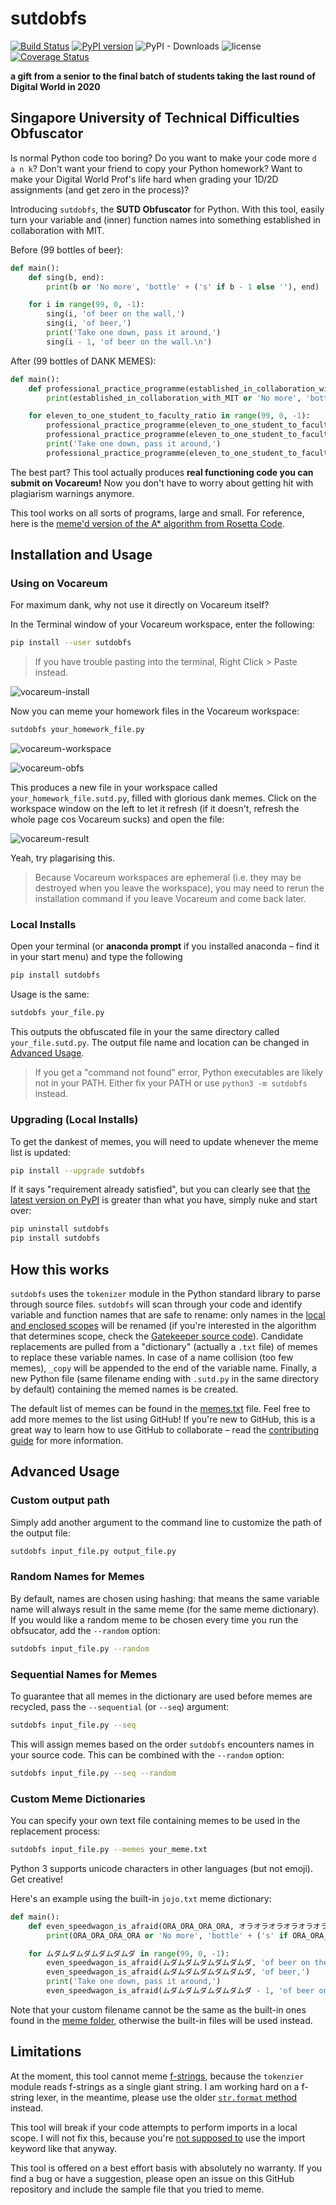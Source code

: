 # sutdobfs

[![Build Status](https://travis-ci.com/OpenSUTD/sutdobfs.svg?branch=master)](https://travis-ci.com/OpenSUTD/sutdobfs)
[![PyPI version](https://badge.fury.io/py/sutdobfs.svg)](https://badge.fury.io/py/sutdobfs)
![PyPI - Downloads](https://img.shields.io/pypi/dm/sutdobfs)
![license](https://img.shields.io/github/license/OpenSUTD/sutdobfs)
[![Coverage Status](https://coveralls.io/repos/github/OpenSUTD/sutdobfs/badge.svg?branch=master)](https://coveralls.io/github/OpenSUTD/sutdobfs?branch=master)

__a gift from a senior to the final batch of students taking the last round of Digital World in 2020__
## Singapore University of Technical Difficulties Obfuscator

Is normal Python code too boring? Do you want to make your code more `d a n k`? Don't want your friend to copy your Python homework? Want to make your Digital World Prof's life hard when grading your 1D/2D assignments (and get zero in the process)?

Introducing `sutdobfs`, the **SUTD Obfuscator** for Python. With this tool, easily turn your variable and (inner) function names into something established in collaboration with MIT.

Before (99 bottles of beer):

```python
def main():
    def sing(b, end):
        print(b or 'No more', 'bottle' + ('s' if b - 1 else ''), end)

    for i in range(99, 0, -1):
        sing(i, 'of beer on the wall,')
        sing(i, 'of beer,')
        print('Take one down, pass it around,')
        sing(i - 1, 'of beer on the wall.\n')
``` 

After (99 bottles of DANK MEMES):

```python
def main():
    def professional_practice_programme(established_in_collaboration_with_MIT, professional_practice_programme_copy):
        print(established_in_collaboration_with_MIT or 'No more', 'bottle' + ('s' if established_in_collaboration_with_MIT - 1 else ''), professional_practice_programme_copy)

    for eleven_to_one_student_to_faculty_ratio in range(99, 0, -1):
        professional_practice_programme(eleven_to_one_student_to_faculty_ratio, 'of beer on the wall,')
        professional_practice_programme(eleven_to_one_student_to_faculty_ratio, 'of beer,')
        print('Take one down, pass it around,')
        professional_practice_programme(eleven_to_one_student_to_faculty_ratio - 1, 'of beer on the wall.\n')
```

The best part? This tool actually produces **real functioning code you can submit on Vocareum!** Now you don't have to worry about getting hit with plagiarism warnings anymore.

This tool works on all sorts of programs, large and small. For reference, here is the [meme'd version of the A* algorithm from Rosetta Code](https://pastebin.com/fNwh8qr3).

## Installation and Usage
 
### Using on Vocareum

For maximum dank, why not use it directly on Vocareum itself?

In the Terminal window of your Vocareum workspace, enter the following:

```bash
pip install --user sutdobfs
```

> If you have trouble pasting into the terminal, Right Click > Paste instead.

![vocareum-install](.github/img/voca-1.png)

Now you can meme your homework files in the Vocareum workspace:

```bash
sutdobfs your_homework_file.py
```

![vocareum-workspace](.github/img/voca-2.png)

![vocareum-obfs](.github/img/voca-3.png)

This produces a new file in your workspace called `your_homework_file.sutd.py`, filled with glorious dank memes. Click on the workspace window on the left to let it refresh (if it doesn't, refresh the whole page cos Vocareum sucks) and open the file:

![vocareum-result](.github/img/voca-4.png)

Yeah, try plagarising this.

> Because Vocareum workspaces are ephemeral (i.e. they may be destroyed when you leave the workspace), you may need to rerun the installation command if you leave Vocareum and come back later.

### Local Installs

Open your terminal (or **anaconda prompt** if you installed anaconda – find it in your start menu) and type the following

```bash
pip install sutdobfs
```

Usage is the same:
```bash
sutdobfs your_file.py
```

This outputs the obfuscated file in your the same directory called `your_file.sutd.py`. The output file name and location can be changed in [Advanced Usage](#advanced-usage).

> If you get a "command not found" error, Python executables are likely not in your PATH. Either fix your PATH or use `python3 -m sutdobfs` instead.

### Upgrading (Local Installs)

To get the dankest of memes, you will need to update whenever the meme list is updated:

```bash
pip install --upgrade sutdobfs
```

If it says "requirement already satisfied", but you can clearly see that [the latest version on PyPI](https://pypi.org/project/sutdobfs/) is greater than what you have, simply nuke and start over:

```bash
pip uninstall sutdobfs
pip install sutdobfs
```

## How this works

`sutdobfs` uses the `tokenizer` module in the Python standard library to parse through source files. `sutdobfs` will scan through your code and identify variable and function names that are safe to rename: only names in the [local and enclosed scopes](https://www.geeksforgeeks.org/scope-resolution-in-python-legb-rule/) will be renamed (if you're interested in the algorithm that determines scope, check the [Gatekeeper source code](sutdobfs/gatekeepers/__init__.py)). Candidate replacements are pulled from a  "dictionary" (actually a `.txt` file) of memes to replace these variable names. In case of a name collision (too few memes), `_copy` will be appended to the end of the variable name. Finally, a new Python file (same filename ending with `.sutd.py` in the same directory by default) containing the memed names is be created.

The default list of memes can be found in the [memes.txt](sutdobfs/memes/memes.txt) file. Feel free to add more memes to the list using GitHub! If you're new to GitHub, this is a great way to learn how to use GitHub to collaborate – read the [contributing guide](CONTRIBUTING.md) for more information.

## Advanced Usage

### Custom output path

Simply add another argument to the command line to customize the path of the output file:

```bash
sutdobfs input_file.py output_file.py
```

### Random Names for Memes

By default, names are chosen using hashing: that means the same variable name will always result in the same meme (for the same meme dictionary). If you would like a random meme to be chosen every time you run the obfsucator, add the `--random` option:

```bash
sutdobfs input_file.py --random
```

### Sequential Names for Memes

To guarantee that all memes in the dictionary are used before memes are recycled, pass the `--sequential` (or `--seq`) argument:

```bash
sutdobfs input_file.py --seq
``` 

This will assign memes based on the order `sutdobfs` encounters names in your source code. This can be combined with the `--random` option:

```bash
sutdobfs input_file.py --seq --random
```

### Custom Meme Dictionaries

You can specify your own text file containing memes to be used in the replacement process:

```bash
sutdobfs input_file.py --memes your_meme.txt
```

Python 3 supports unicode characters in other languages (but not emoji). Get creative!

Here's an example using the built-in `jojo.txt` meme dictionary:

```python
def main():
    def even_speedwagon_is_afraid(ORA_ORA_ORA_ORA, オラオラオラオラオラオラ):
        print(ORA_ORA_ORA_ORA or 'No more', 'bottle' + ('s' if ORA_ORA_ORA_ORA - 1 else ''), オラオラオラオラオラオラ)

    for ムダムダムダムダムダムダ in range(99, 0, -1):
        even_speedwagon_is_afraid(ムダムダムダムダムダムダ, 'of beer on the wall,')
        even_speedwagon_is_afraid(ムダムダムダムダムダムダ, 'of beer,')
        print('Take one down, pass it around,')
        even_speedwagon_is_afraid(ムダムダムダムダムダムダ - 1, 'of beer on the wall.\n')
```

Note that your custom filename cannot be the same as the built-in ones found in the [meme folder](sutdobfs/memes), otherwise the built-in files will be used instead.

## Limitations

At the moment, this tool cannot meme [f-strings](https://realpython.com/python-f-strings/), because the `tokenzier` module reads f-strings as a single giant string. I am working hard on a f-string lexer, in the meantime, please use the older [`str.format` method](https://docs.python.org/3/library/stdtypes.html#str.format) instead.

This tool will break if your code attempts to perform imports in a local scope. I will not fix this, because you're [not supposed to](https://stackoverflow.com/a/1188672) use the import keyword like that anyway.

This tool is offered on a best effort basis with absolutely no warranty. If you find a bug or have a suggestion, please open an issue on this GitHub repository and include the sample file that you tried to meme.